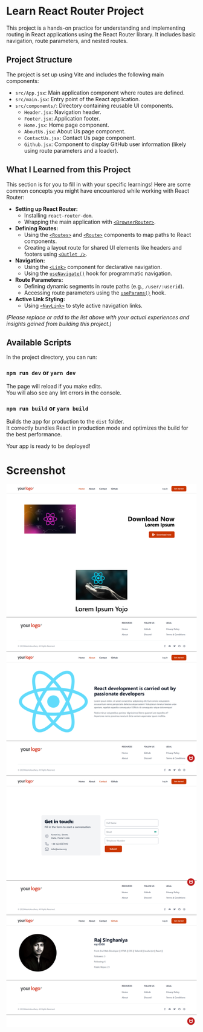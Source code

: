 # Learn React Router Project

This project is a hands-on practice for understanding and implementing routing in React applications using the React Router library. It includes basic navigation, route parameters, and nested routes.

## Project Structure

The project is set up using Vite and includes the following main components:

*   `src/App.jsx`: Main application component where routes are defined.
*   `src/main.jsx`: Entry point of the React application.
*   `src/components/`: Directory containing reusable UI components.
    *   `Header.jsx`: Navigation header.
    *   `Footer.jsx`: Application footer.
    *   `Home.jsx`: Home page component.
    *   `AboutUs.jsx`: About Us page component.
    *   `ContactUs.jsx`: Contact Us page component.
    *   `Github.jsx`: Component to display GitHub user information (likely using route parameters and a loader).

## What I Learned from this Project

This section is for you to fill in with your specific learnings! Here are some common concepts you might have encountered while working with React Router:

*   **Setting up React Router:**
    *   Installing `react-router-dom`.
    *   Wrapping the main application with [`<BrowserRouter>`](https://reactrouter.com/en/main/router-components/browser-router).
*   **Defining Routes:**
    *   Using the [`<Routes>`](https://reactrouter.com/en/main/components/routes) and [`<Route>`](https://reactrouter.com/en/main/components/route) components to map paths to React components.
    *   Creating a layout route for shared UI elements like headers and footers using [`<Outlet />`](https://reactrouter.com/en/main/components/outlet).
*   **Navigation:**
    *   Using the [`<Link>`](https://reactrouter.com/en/main/components/link) component for declarative navigation.
    *   Using the [`useNavigate()`](https://reactrouter.com/en/main/hooks/use-navigate) hook for programmatic navigation.
*   **Route Parameters:**
    *   Defining dynamic segments in route paths (e.g., `/user/:userid`).
    *   Accessing route parameters using the [`useParams()`](https://reactrouter.com/en/main/hooks/use-params) hook.
*   **Active Link Styling:**
    *   Using [`<NavLink>`](https://reactrouter.com/en/main/components/nav-link) to style active navigation links.

*(Please replace or add to the list above with your actual experiences and insights gained from building this project.)*

## Available Scripts

In the project directory, you can run:

### `npm run dev` or `yarn dev`


The page will reload if you make edits.\
You will also see any lint errors in the console.

### `npm run build` or `yarn build`

Builds the app for production to the `dist` folder.\
It correctly bundles React in production mode and optimizes the build for the best performance.

Your app is ready to be deployed!


# Screenshot

![image](Screenshot1.png)
![image](Screenshot2.png)
![image](Screenshot3.png)
![image](Screenshot4.png)
